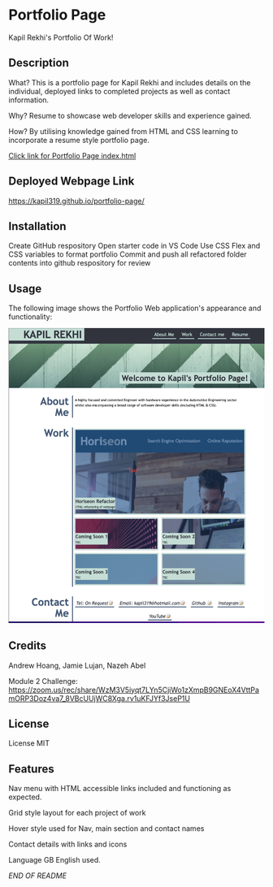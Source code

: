 # Portfolio Page
Kapil Rekhi's Portfolio Of Work!

## Description 

What? This is a portfolio page for Kapil Rekhi and includes details on the individual, deployed links to completed projects as well as contact information.

Why? Resume to showcase web developer skills and experience gained.

How? By utilising knowledge gained from HTML and CSS learning to incorporate a resume style portfolio page. 

[Click link for Portfolio Page index.html](index.html)

## Deployed Webpage Link

https://kapil319.github.io/portfolio-page/


## Installation

Create GitHub respository 
Open starter code in VS Code
Use CSS Flex and CSS variables to format portfolio
Commit and push all refactored folder contents into github respository for review


## Usage 

The following image shows the Portfolio Web application's appearance and functionality:

![The Portfolio webpage includes a navigation bar, a hero banner image, and grids with text as well as images at the foot of the page.](.//images/kr-portfolio-page.jpg)

## Credits

Andrew Hoang,
Jamie Lujan,
Nazeh Abel

Module 2 Challenge:
https://zoom.us/rec/share/WzM3V5iyqt7LYn5CjiWo1zXmpB9GNEoX4VttPamORP3Doz4va7_8VBcUUjWC8Xga.rv1uKFJYf3JseP1U


## License

License MIT

## Features

Nav menu with HTML accessible links included and functioning as expected.

Grid style layout for each project of work

Hover style used for Nav, main section and contact names

Contact details with links and icons

Language GB English used.

*END OF README*